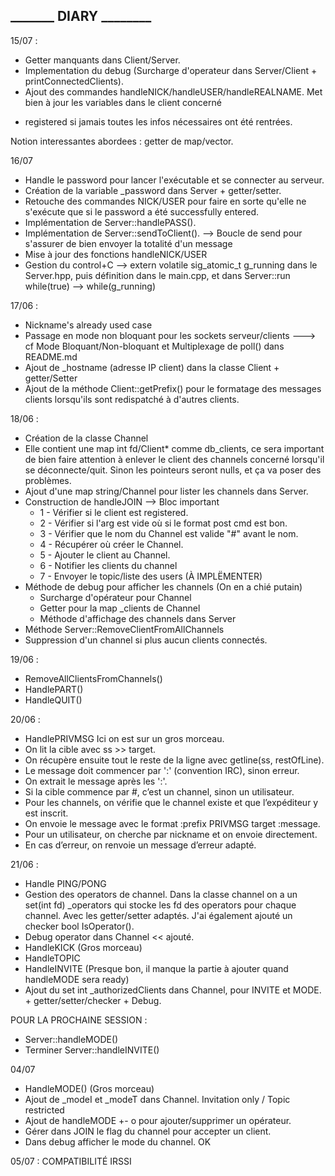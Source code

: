 ## _______     DIARY    ________

15/07 :

- Getter manquants dans Client/Server.
- Implementation du debug (Surcharge d'operateur dans Server/Client + printConnectedClients).
- Ajout des commandes handleNICK/handleUSER/handleREALNAME. Met bien à jour les variables dans le client concerné

+ registered si jamais toutes les infos nécessaires ont été rentrées.

Notion interessantes abordees : getter de map/vector.

16/07

- Handle le password pour lancer l'exécutable et se connecter au serveur.
- Création de la variable _password dans Server + getter/setter.
- Retouche des commandes NICK/USER pour faire en sorte qu'elle ne s'exécute que si le password a été successfully entered.
- Implémentation de Server::handlePASS().
- Implémentation de Server::sendToClient(). --> Boucle de send pour s'assurer de bien envoyer la totalité d'un message
- Mise à jour des fonctions handleNICK/USER
- Gestion du control+C --> extern volatile sig_atomic_t g_running dans le Server.hpp, puis définition dans le main.cpp, et dans Server::run while(true)    --> while(g_running)

17/06 :

- Nickname's already used case
- Passage en mode non bloquant pour les sockets serveur/clients ---> cf Mode Bloquant/Non-bloquant et Multiplexage de poll() dans README.md
- Ajout de _hostname (adresse IP client) dans la classe Client + getter/Setter
- Ajout de la méthode Client::getPrefix() pour le formatage des messages clients lorsqu'ils sont redispatché à d'autres clients.

18/06 :

- Création de la classe Channel
- Elle contient une map int fd/Client* comme db_clients, ce sera important de bien faire attention à enlever le client des channels concerné lorsqu'il se déconnecte/quit. Sinon les pointeurs seront nulls, et ça va poser des problèmes.
- Ajout d'une map string/Channel pour lister les channels dans Server.
- Construction de handleJOIN --> Bloc important
  - 1 - Vérifier si le client est registered.
  - 2 - Vérifier si l'arg est vide où si le format post cmd est bon.
  - 3 - Vérifier que le nom du Channel est valide "#" avant le nom.
  - 4 - Récupérer où créer le Channel.
  - 5 - Ajouter le client au Channel.
  - 6 - Notifier les clients du channel
  - 7 - Envoyer le topic/liste des users (À IMPLËMENTER)
- Méthode de debug pour afficher les channels (On en a chié putain)
  - Surcharge d'opérateur pour Channel
  - Getter pour la map _clients de Channel
  - Méthode d'affichage des channels dans Server
- Méthode Server::RemoveClientFromAllChannels
- Suppression d'un channel si plus aucun clients connectés.

19/06 :

- RemoveAllClientsFromChannels()
- HandlePART()
- HandleQUIT()

20/06 :

- HandlePRIVMSG
  Ici on est sur un gros morceau.
- On lit la cible avec ss >> target.
- On récupère ensuite tout le reste de la ligne avec getline(ss, restOfLine).
- Le message doit commencer par ':' (convention IRC), sinon erreur.
- On extrait le message après les ':'.
- Si la cible commence par #, c’est un channel, sinon un utilisateur.
- Pour les channels, on vérifie que le channel existe et que l’expéditeur y est inscrit.
- On envoie le message avec le format :prefix PRIVMSG target :message.
- Pour un utilisateur, on cherche par nickname et on envoie directement.
- En cas d’erreur, on renvoie un message d’erreur adapté.

21/06 :

- Handle PING/PONG
- Gestion des operators de channel. Dans la classe channel on a un set(int fd) _operators qui stocke les fd des operators pour chaque channel. Avec les getter/setter adaptés. J'ai également ajouté un checker bool IsOperator().
- Debug operator dans Channel << ajouté.
- HandleKICK (Gros morceau)
- HandleTOPIC
- HandleINVITE (Presque bon, il manque la partie à ajouter quand handleMODE sera ready)
- Ajout du set int _authorizedClients dans Channel, pour INVITE et MODE. + getter/setter/checker + Debug.

POUR LA PROCHAINE SESSION :

- Server::handleMODE()
- Terminer Server::handleINVITE()

04/07

- HandleMODE() (Gros morceau)
- Ajout de _modeI et _modeT dans Channel. Invitation only / Topic restricted
- Ajout de handleMODE +- o pour ajouter/supprimer un opérateur.
- Gérer dans JOIN le flag du channel pour accepter un client.
- Dans debug afficher le mode du channel. OK

05/07 : COMPATIBILITÉ IRSSI
